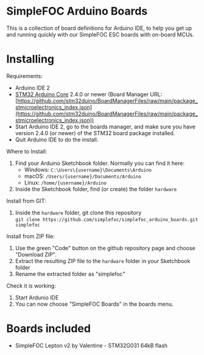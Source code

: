 
# SimpleFOC Arduino Boards

This is a collection of board definitions for Arduino IDE, to help you get up and running quickly with our SimpleFOC ESC boards with on-board MCUs.

# Installing

Requirements: 
- Arduino IDE 2
- [STM32 Arduino Core](https://github.com/stm32duino/Arduino_Core_STM32) 2.4.0 or newer (Board Manager URL: [https://github.com/stm32duino/BoardManagerFiles/raw/main/package_stmicroelectronics_index.json](https://github.com/stm32duino/BoardManagerFiles/raw/main/package_stmicroelectronics_index.json))
- Start Arduino IDE 2, go to the boards manager, and make sure you have version 2.4.0 (or newer) of the STM32 board package installed.
- Quit Arduino IDE to do the install.


Where to Install:
1. Find your Arduino Sketchbook folder. Normally you can find it here:
   - Windows: `C:\Users\{username}\Documents\Arduino`
   - macOS: `/Users/{username}/Documents/Arduino`
   - Linux: `/home/{username}/Arduino`
1. Inside the Sketchbook folder, find (or create) the folder `hardware`

Install from GIT:
1. Inside the `hardware` folder, git clone this repository \
`git clone https://github.com/simplefoc/simplefoc_arduino_boards.git simplefoc`

Install from ZIP file:
1. Use the green "Code" button on the github repository page and choose "Download ZIP".
1. Extract the resulting ZIP file to the `hardware` folder in your Sketchbook folder
1. Rename the extracted folder as "simplefoc"

Check it is working:
1. Start Ardunio IDE
1. You can now choose "SimpleFOC Boards" in the boards menu.


# Boards included

- SimpleFOC Lepton v2 by Valentine - STM32G031 64kB flash